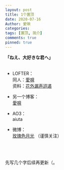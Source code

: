 ```yaml
---
layout: post
title: 1个置顶
date: 2020-07-16
Author: 愛唄
categories: 
tags: [置顶, 简介]
comments: true
pinned: true
--- 
```


**「ねえ、大好きな君へ」**
<br>
<br>

* LOFTER：  
同人：[愛唄](https://aiuta.lofter.com/ "愛唄的LOFTER")  
资料：[花外漏声迢递](http://huawailousheng.lofter.com/  "花外漏声迢递的LOFTER")

* 另一个博客：  
[愛唄](http://aiuta.3rin.net/ "愛唄的BLOG")

* AO3：  
aiuta  

* 微博：  
[玫瑰色月光](https://weibo.com/u/1961289715 "玫瑰色月光") （谨慎关注）


<br>
<br>
<br>
先写几个字后续再更新（。
